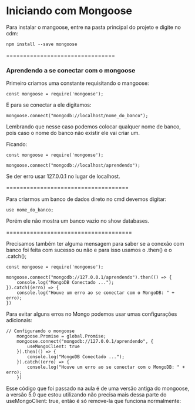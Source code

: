 # Iniciando com Mongoose

Para instalar o mangoose, entre na pasta principal do projeto e digite no cdm:

    npm install --save mongoose

================================

### Aprendendo a se conectar com o mongoose

Primeiro criamos uma constante requisitando o mangoose:

    const mongoose = require('mongoose');

E para se conectar a ele digitamos:

    mongoose.connect("mongodb://localhost/nome_do_banco");

Lembrando que nesse caso podemos colocar qualquer nome de banco, pois caso o nome do banco não existir ele vai criar um.

Ficando:

    const mongoose = require('mongoose');

    mongoose.connect("mongodb://localhost/aprendendo");

Se der erro usar 127.0.0.1 no lugar de localhost.
    
====================================

Para criarmos um banco de dados direto no cmd devemos digitar:

    use nome_do_banco;

Porém ele não mostra um banco vazio no show databases.

=====================================

Precisamos também ter alguma mensagem para saber se a conexão com banco foi feita com sucesso ou não e para isso usamos o .then() e o .catch();

    const mongoose = require('mongoose');

    mongoose.connect("mongodb://127.0.0.1/aprendendo").then(() => {
        console.log("MongoDB Conectado ...");
    }).catch((erro) => {
        console.log("Houve um erro ao se conectar com o MongoDB: " + erro);
    })

Para evitar alguns erros no Mongo podemos usar umas configurações adicionais:

    // Configurando o mongoose
        mongoose.Promise = global.Promise;
        mongoose.connect("mongodb://127.0.0.1/aprendendo", {
            useMongoClient: true
        }).then(() => {
            console.log("MongoDB Conectado ...");
        }).catch((erro) => {
            console.log("Houve um erro ao se conectar com o MongoDB: " + erro);
        })

Esse código que foi passado na aula é de uma versão antiga do mongoose, a versão 5.0 que estou utilizando não precisa mais dessa parte do useMongoClient: true, então é só remove-la que funciona normalmente:



